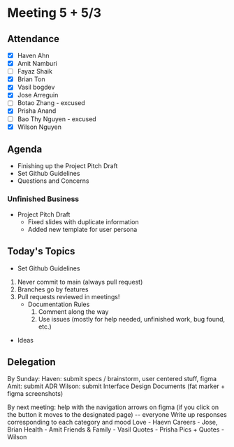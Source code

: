 # Meeting 5 + 5/3
## Attendance
- [x] Haven Ahn
- [x] Amit Namburi
- [ ] Fayaz Shaik
- [x] Brian Ton
- [x] Vasil bogdev
- [x] Jose Arreguin
- [ ] Botao Zhang - excused
- [x] Prisha Anand
- [ ] Bao Thy Nguyen - excused
- [x] Wilson Nguyen

## Agenda
 - Finishing up the Project Pitch Draft 
 - Set Github Guidelines
 - Questions and Concerns


### Unfinished Business
 - Project Pitch Draft
   - Fixed slides with duplicate information
   - Added new template for user persona

## Today's Topics
- Set Github Guidelines
1. Never commit to main (always pull request)
2. Branches go by features
3. Pull requests reviewed in meetings!
   - Documentation Rules
     1. Comment along the way
     2. Use issues (mostly for help needed, unfinished work, bug found, etc.)

 - Ideas

## Delegation

By Sunday:
Haven: submit specs / brainstorm, user centered stuff, figma
Amit: submit ADR
Wilson: submit Interface Design Documents (fat marker + figma screenshots)

By next meeting:
help with the navigation arrows on figma (if you click on the button it moves to the designated page) -- everyone
Write up responses corresponding to each category and mood
    Love - Haevn
    Careers - Jose, Brian
    Health - Amit
    Friends & Family - Vasil
Quotes - Prisha
Pics + Quotes - Wilson
